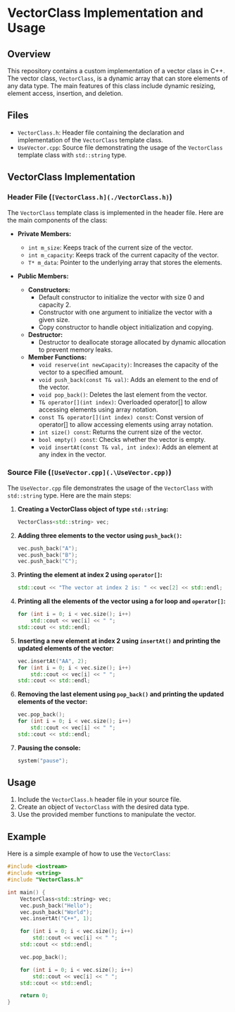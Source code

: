 # VectorClass Implementation and Usage

## Overview

This repository contains a custom implementation of a vector class in C++. The vector class, `VectorClass`, is a dynamic array that can store elements of any data type. The main features of this class include dynamic resizing, element access, insertion, and deletion.

## Files

- `VectorClass.h`: Header file containing the declaration and implementation of the `VectorClass` template class.
- `UseVector.cpp`: Source file demonstrating the usage of the `VectorClass` template class with `std::string` type.

## VectorClass Implementation

### Header File (`[VectorClass.h](./VectorClass.h)`)

The `VectorClass` template class is implemented in the header file. Here are the main components of the class:

- **Private Members:**
  - `int m_size`: Keeps track of the current size of the vector.
  - `int m_capacity`: Keeps track of the current capacity of the vector.
  - `T* m_data`: Pointer to the underlying array that stores the elements.

- **Public Members:**
  - **Constructors:**
    - Default constructor to initialize the vector with size 0 and capacity 2.
    - Constructor with one argument to initialize the vector with a given size.
    - Copy constructor to handle object initialization and copying.
  - **Destructor:**
    - Destructor to deallocate storage allocated by dynamic allocation to prevent memory leaks.
  - **Member Functions:**
    - `void reserve(int newCapacity)`: Increases the capacity of the vector to a specified amount.
    - `void push_back(const T& val)`: Adds an element to the end of the vector.
    - `void pop_back()`: Deletes the last element from the vector.
    - `T& operator[](int index)`: Overloaded operator[] to allow accessing elements using array notation.
    - `const T& operator[](int index) const`: Const version of operator[] to allow accessing elements using array notation.
    - `int size() const`: Returns the current size of the vector.
    - `bool empty() const`: Checks whether the vector is empty.
    - `void insertAt(const T& val, int index)`: Adds an element at any index in the vector.

### Source File (`[UseVector.cpp](.\UseVector.cpp)`)

The `UseVector.cpp` file demonstrates the usage of the `VectorClass` with `std::string` type. Here are the main steps:

1. **Creating a VectorClass object of type `std::string`:**
    ```cpp
    VectorClass<std::string> vec;
    ```

2. **Adding three elements to the vector using `push_back()`:**
    ```cpp
    vec.push_back("A");
    vec.push_back("B");
    vec.push_back("C");
    ```

3. **Printing the element at index 2 using `operator[]`:**
    ```cpp
    std::cout << "The vector at index 2 is: " << vec[2] << std::endl;
    ```

4. **Printing all the elements of the vector using a for loop and `operator[]`:**
    ```cpp
    for (int i = 0; i < vec.size(); i++)
        std::cout << vec[i] << " ";
    std::cout << std::endl;
    ```

5. **Inserting a new element at index 2 using `insertAt()` and printing the updated elements of the vector:**
    ```cpp
    vec.insertAt("AA", 2);
    for (int i = 0; i < vec.size(); i++)
        std::cout << vec[i] << " ";
    std::cout << std::endl;
    ```

6. **Removing the last element using `pop_back()` and printing the updated elements of the vector:**
    ```cpp
    vec.pop_back();
    for (int i = 0; i < vec.size(); i++)
        std::cout << vec[i] << " ";
    std::cout << std::endl;
    ```

7. **Pausing the console:**
    ```cpp
    system("pause");
    ```

## Usage

1. Include the `VectorClass.h` header file in your source file.
2. Create an object of `VectorClass` with the desired data type.
3. Use the provided member functions to manipulate the vector.

## Example

Here is a simple example of how to use the `VectorClass`:

```cpp
#include <iostream>
#include <string>
#include "VectorClass.h"

int main() {
    VectorClass<std::string> vec;
    vec.push_back("Hello");
    vec.push_back("World");
    vec.insertAt("C++", 1);

    for (int i = 0; i < vec.size(); i++)
        std::cout << vec[i] << " ";
    std::cout << std::endl;

    vec.pop_back();

    for (int i = 0; i < vec.size(); i++)
        std::cout << vec[i] << " ";
    std::cout << std::endl;

    return 0;
}
